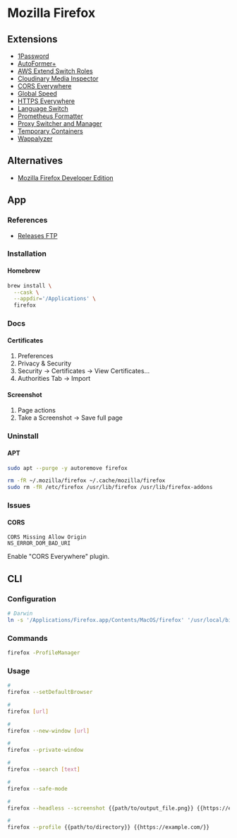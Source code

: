 # Mozilla Firefox

## Extensions

- [1Password](https://addons.mozilla.org/en-US/firefox/addon/1password-x-password-manager/)
- [AutoFormer+](https://addons.mozilla.org/en-US/firefox/addon/autoformer/)
- [AWS Extend Switch Roles](https://addons.mozilla.org/en-US/firefox/addon/aws-extend-switch-roles3/)
- [Cloudinary Media Inspector](https://addons.mozilla.org/en-US/firefox/addon/cloudinary-media-inspector/)
- [CORS Everywhere](https://addons.mozilla.org/en-US/firefox/addon/cors-everywhere/)
- [Global Speed](https://addons.mozilla.org/en-US/firefox/addon/global-speed/)
- [HTTPS Everywhere](https://addons.mozilla.org/en-US/firefox/addon/https-everywhere/)
- [Language Switch](https://addons.mozilla.org/en-US/firefox/addon/languageswitch/)
- [Prometheus Formatter](https://addons.mozilla.org/en-US/firefox/addon/prometheus-formatter/)
- [Proxy Switcher and Manager](https://addons.mozilla.org/en-US/firefox/addon/proxy-switcher-and-manager/)
- [Temporary Containers](https://addons.mozilla.org/en-US/firefox/addon/temporary-containers/)
- [Wappalyzer](https://addons.mozilla.org/en-US/firefox/addon/wappalyzer/)

<!--
- [HTTPS Everywhere](https://addons.mozilla.org/en-US/firefox/addon/https-everywhere/)
- [Server IP](https://addons.mozilla.org/en-US/firefox/addon/server-ip/)
- [SVG Export](https://addons.mozilla.org/en-US/firefox/addon/svg-export/)
-->

## Alternatives

- [Mozilla Firefox Developer Edition](/mozilla/mozilla-firefox-developer-edition.md)

## App

### References

- [Releases FTP](https://ftp.mozilla.org/pub/firefox/releases/)

### Installation

#### Homebrew

```sh
brew install \
  --cask \
  --appdir='/Applications' \
  firefox
```

### Docs

#### Certificates

1. Preferences
2. Privacy & Security
3. Security -> Certificates -> View Certificates...
4. Authorities Tab -> Import

#### Screenshot

1. Page actions
2. Take a Screenshot -> Save full page

### Uninstall

#### APT

```sh
sudo apt --purge -y autoremove firefox

rm -fR ~/.mozilla/firefox ~/.cache/mozilla/firefox
sudo rm -fR /etc/firefox /usr/lib/firefox /usr/lib/firefox-addons
```

### Issues

#### CORS

```log
CORS Missing Allow Origin
NS_ERROR_DOM_BAD_URI
```

Enable "CORS Everywhere" plugin.

## CLI

### Configuration

```sh
# Darwin
ln -s '/Applications/Firefox.app/Contents/MacOS/firefox' '/usr/local/bin/firefox'
```

### Commands

```sh
firefox -ProfileManager
```

### Usage

```sh
#
firefox --setDefaultBrowser

#
firefox [url]

#
firefox --new-window [url]

#
firefox --private-window

#
firefox --search [text]

#
firefox --safe-mode

#
firefox --headless --screenshot {{path/to/output_file.png}} {{https://example.com/}}

#
firefox --profile {{path/to/directory}} {{https://example.com/}}
```
